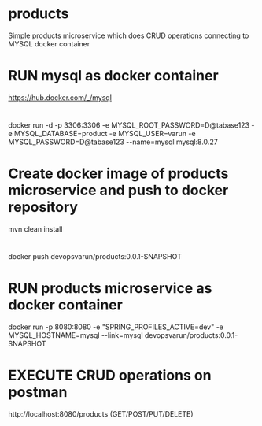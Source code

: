 # products
Simple products microservice which does CRUD operations connecting to MYSQL docker container

# RUN mysql as docker container
https://hub.docker.com/_/mysql
#
docker run -d -p 3306:3306 -e MYSQL_ROOT_PASSWORD=D@tabase123 -e MYSQL_DATABASE=product -e MYSQL_USER=varun -e MYSQL_PASSWORD=D@tabase123 --name=mysql mysql:8.0.27

# Create docker image of products microservice and push to docker repository
mvn clean install
#
docker push devopsvarun/products:0.0.1-SNAPSHOT

# RUN products microservice as docker container
docker run -p 8080:8080 -e "SPRING_PROFILES_ACTIVE=dev" -e MYSQL_HOSTNAME=mysql --link=mysql devopsvarun/products:0.0.1-SNAPSHOT

# EXECUTE CRUD operations on postman
http://localhost:8080/products (GET/POST/PUT/DELETE)



